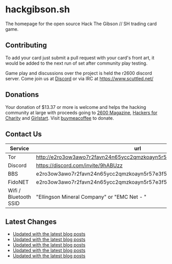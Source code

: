 # hackgibson.sh
The homepage for the open source Hack The Gibson // SH trading card game.


## Contributing

To add your card just submit a pull request with your card's front art, it would be added to the next run of set after community play testing.

Game play and discussions over the project is held the r2600 discord server. Come join us at [Discord](https://discord.com/invite/9hABUzz) or via IRC at https://www.scuttled.net/


## Donations

Your donation of $13.37 or more is welcome and helps the hacking community at large with proceeds going to [2600 Magazine](https://2600.com/), [Hackers for Charity](https://hackersforcharity.org) and [Girlstart](https://girlstart.org).  Visit [buymeacoffee](https://www.buymeacoffee.com/hackgibson.sh) to donate.


## Contact Us

Service | url
-|-
Tor | http://e2ro3ow3awo7r2favn24n65ycc2qmzkoayn5r57e3f56nvjwdcgg32ad.onion
Discord | https://discord.com/invite/9hABUzz
BBS | e2ro3ow3awo7r2favn24n65ycc2qmzkoayn5r57e3f56nvjwdcgg32ad.onion:23
FidoNET | e2ro3ow3awo7r2favn24n65ycc2qmzkoayn5r57e3f56nvjwdcgg32ad.onion:24554
Wifi / Bluetooth SSID | "Ellingson Mineral Company" or "EMC Net - <fidonet address>"

## Latest Changes
<!-- BLOG-POST-LIST:START -->
- [Updated with the latest blog posts](https://github.com/DFW2600/hackgibson.sh/commit/f2e66ae29170fa3eba9c36800df7003120f7d4d8)
- [Updated with the latest blog posts](https://github.com/DFW2600/hackgibson.sh/commit/c5c4ae4bb31383c1960b6a246724bebaec7c02ba)
- [Updated with the latest blog posts](https://github.com/DFW2600/hackgibson.sh/commit/39a2b177aa50ead6d84cf29be1719632d7b28644)
- [Updated with the latest blog posts](https://github.com/DFW2600/hackgibson.sh/commit/54798edf739a177e12f6dc50efd16b671f0d4952)
- [Updated with the latest blog posts](https://github.com/DFW2600/hackgibson.sh/commit/99b9c1cb98ae2e10dc88e50915f9680d51045b85)
<!-- BLOG-POST-LIST:END -->
